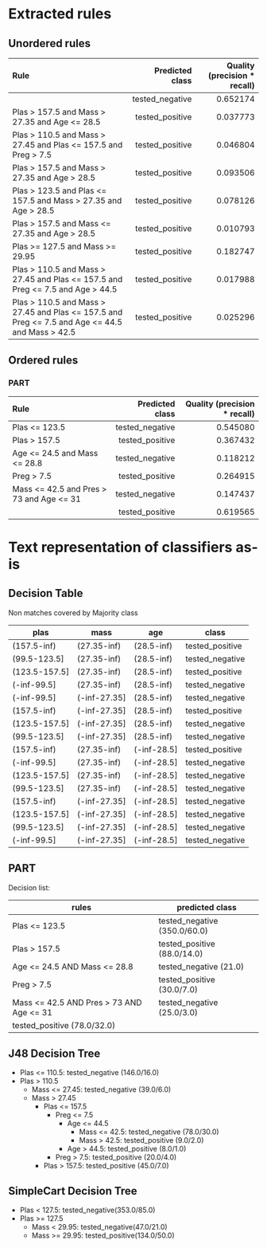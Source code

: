 # Extracted rules

## Unordered rules

| Rule | Predicted class | Quality (precision * recall) |
|:----|----:|----:|
|  | tested_negative | 0.652174 |
| Plas > 157.5 and Mass > 27.35 and Age <= 28.5 | tested_positive | 0.037773 |
| Plas > 110.5 and Mass > 27.45 and Plas <= 157.5 and Preg > 7.5 | tested_positive | 0.046804 |
| Plas > 157.5 and Mass > 27.35 and Age > 28.5 | tested_positive | 0.093506 |
| Plas > 123.5 and Plas <= 157.5 and Mass > 27.35 and Age > 28.5 | tested_positive | 0.078126 |
| Plas > 157.5 and Mass <= 27.35 and Age > 28.5 | tested_positive | 0.010793 |
| Plas >= 127.5 and Mass >= 29.95 | tested_positive | 0.182747 |
| Plas > 110.5 and Mass > 27.45 and Plas <= 157.5 and Preg <= 7.5 and Age > 44.5 | tested_positive | 0.017988 |
| Plas > 110.5 and Mass > 27.45 and Plas <= 157.5 and Preg <= 7.5 and Age <= 44.5 and Mass > 42.5 | tested_positive | 0.025296 |

## Ordered rules

### PART

| Rule | Predicted class | Quality (precision * recall) |
|:----|----:|----:|
| Plas <= 123.5 | tested_negative | 0.545080 |
| Plas > 157.5 | tested_positive | 0.367432 |
| Age <= 24.5 and Mass <= 28.8 | tested_negative | 0.118212 |
| Preg > 7.5 | tested_positive | 0.264915 |
| Mass <= 42.5 and Pres > 73 and Age <= 31 | tested_negative | 0.147437 |
|  | tested_positive | 0.619565 |


# Text representation of classifiers as-is

## Decision Table

Non matches covered by Majority class

plas|mass|age|class
---|---|---|---
(157.5-inf)|(27.35-inf)|(28.5-inf)|tested_positive
(99.5-123.5]|(27.35-inf)|(28.5-inf)|tested_negative
(123.5-157.5]|(27.35-inf)|(28.5-inf)|tested_positive
(-inf-99.5]|(27.35-inf)|(28.5-inf)|tested_negative
(-inf-99.5]|(-inf-27.35]|(28.5-inf)|tested_negative
(157.5-inf)|(-inf-27.35]|(28.5-inf)|tested_positive
(123.5-157.5]|(-inf-27.35]|(28.5-inf)|tested_negative
(99.5-123.5]|(-inf-27.35]|(28.5-inf)|tested_negative
(157.5-inf)|(27.35-inf)|(-inf-28.5]|tested_positive
(-inf-99.5]|(27.35-inf)|(-inf-28.5]|tested_negative
(123.5-157.5]|(27.35-inf)|(-inf-28.5]|tested_negative
(99.5-123.5]|(27.35-inf)|(-inf-28.5]|tested_negative
(157.5-inf)|(-inf-27.35]|(-inf-28.5]|tested_negative
(123.5-157.5]|(-inf-27.35]|(-inf-28.5]|tested_negative
(99.5-123.5]|(-inf-27.35]|(-inf-28.5]|tested_negative
(-inf-99.5]|(-inf-27.35]|(-inf-28.5]|tested_negative

## PART

Decision list:

rules | predicted class
---|---
Plas <= 123.5|tested_negative (350.0/60.0)
Plas > 157.5|tested_positive (88.0/14.0)
Age <= 24.5 AND Mass <= 28.8|tested_negative (21.0)
Preg > 7.5|tested_positive (30.0/7.0)
Mass <= 42.5 AND Pres > 73 AND Age <= 31|tested_negative (25.0/3.0)
|tested_positive (78.0/32.0)


## J48 Decision Tree

* Plas <= 110.5: tested_negative (146.0/16.0)
* Plas > 110.5
	* Mass <= 27.45: tested_negative (39.0/6.0)
	* Mass > 27.45
		* Plas <= 157.5
			* Preg <= 7.5
				* Age <= 44.5
					* Mass <= 42.5: tested_negative (78.0/30.0)
					* Mass > 42.5: tested_positive (9.0/2.0)
				* Age > 44.5: tested_positive (8.0/1.0)
			* Preg > 7.5: tested_positive (20.0/4.0)
		* Plas > 157.5: tested_positive (45.0/7.0)


## SimpleCart Decision Tree

* Plas < 127.5: tested_negative(353.0/85.0)
* Plas >= 127.5
	* Mass < 29.95: tested_negative(47.0/21.0)
	* Mass >= 29.95: tested_positive(134.0/50.0)


